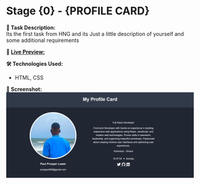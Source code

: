 # Stage {0} - {PROFILE CARD}

**📌 Task Description:**  
Its the first task from HNG and its Just a little description of yourself and some additional requirements

**🚀 [Live Preview:](https://stage-zero-drab.vercel.app/)**

**🛠️ Technologies Used:**

- HTML, CSS

**📸 Screenshot:**  
 ![image](./screenshot/Capture.PNG)
